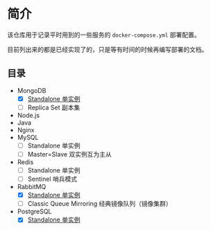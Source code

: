 # 简介

该仓库用于记录平时用到的一些服务的 `docker-compose.yml` 部署配置。

目前列出来的都是已经实现了的，只是等有时间的时候再编写部署的文档。

## 目录

- MongoDB
    - [x] [Standalone 单实例](mongodb/standalone/readme.md)
    - [ ] Replica Set 副本集
- Node.js
- Java
- Nginx
- MySQL
    - [ ] Standalone 单实例
    - [ ] Master=Slave 双实例互为主从
- Redis
    - [ ] Standalone 单实例
    - [ ] Sentinel 哨兵模式
- RabbitMQ
    - [x] [Standalone 单实例](rabbitmq/standalone/readme.md)
    - [ ] Classic Queue Mirroring 经典镜像队列（镜像集群）
- PostgreSQL
    - [x] [Standalone 单实例](postgre-sql/standalone/readme.md)